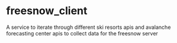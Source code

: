# freesnow_client 

A service to iterate through different ski resorts apis and avalanche forecasting center apis to collect data for the freesnow server

